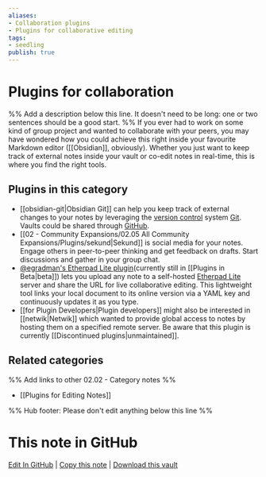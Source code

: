 ```yaml
---
aliases:
- Collaboration plugins
- Plugins for collaborative editing
tags: 
- seedling 
publish: true
---
```



# Plugins for collaboration

%% Add a description below this line. It doesn't need to be long: one or two sentences should be a good start. %%
If you ever had to work on some kind of group project and wanted to collaborate with your peers, you may have wondered how you could achieve this right inside your favourite Markdown editor ([[Obsidian]], obviously). Whether you just want to keep track of external notes inside your vault or co-edit notes in real-time, this is where you find the right tools.

## Plugins in this category

- [[obsidian-git|Obsidian Git]] can help you keep track of external changes to your notes by leveraging the [version control](https://www.wikiwand.com/en/Version_control) system [Git](https://book.git-scm.com/). Vaults could be shared through [GitHub](https://docs.github.com/en/get-started/quickstart).
- [[02 - Community Expansions/02.05 All Community Expansions/Plugins/sekund|Sekund]] is social media for your notes. Engage others in peer-to-peer thinking and get feedback on drafts. Start discussions and gather in your group chat.
- [@egradman's Etherpad Lite plugin](https://github.com/egradman/obsidian-etherpad-lite)(currently still in [[Plugins in Beta|beta]]) lets you upload any note to a self-hosted [Etherpad Lite](https://etherpad.org/) server and share the URL for live collaborative editing. This lightweight tool links your local document to its online version via a YAML key and continuously updates it as you type.
- [[for Plugin Developers|Plugin developers]] might also be interested in [[netwik|Netwik]] which wanted to provide global access to notes by hosting them on a specified remote server. Be aware that this plugin is currently [[Discontinued plugins|unmaintained]].

## Related categories

%% Add links to other 02.02 - Category notes %%

- [[Plugins for Editing Notes]]

%% Hub footer: Please don't edit anything below this line %%

# This note in GitHub

<span class="git-footer">[Edit In GitHub](https://github.dev/obsidian-community/obsidian-hub/blob/main/02%20-%20Community%20Expansions/02.01%20Plugins%20by%20Category/Plugins%20for%20collaboration.md "git-hub-edit-note") | [Copy this note](https://raw.githubusercontent.com/obsidian-community/obsidian-hub/main/02%20-%20Community%20Expansions/02.01%20Plugins%20by%20Category/Plugins%20for%20collaboration.md "git-hub-copy-note") | [Download this vault](https://github.com/obsidian-community/obsidian-hub/archive/refs/heads/main.zip "git-hub-download-vault") </span>
